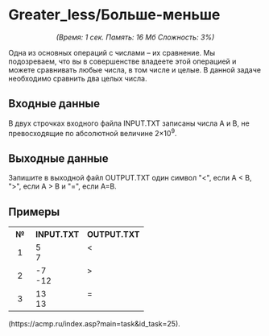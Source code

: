 <h1>Greater_less/Больше-меньше</h1>
<center><i>(Время: 1&nbsp;сек. Память: 16 Мб&nbsp;Сложность: 3%)</i></center>
<!–– google_ad_section_start ––>
<p class=text>
Одна из основных операций с числами – их сравнение. Мы подозреваем, что вы в совершенстве владеете этой операцией и можете сравнивать любые числа, в том числе и целые. В данной задаче необходимо сравнить два целых числа. 
</p>

<h2>Входные данные</h2>

<p class=text>
В двух строчках входного файла INPUT.TXT записаны числа A и B, не превосходящие по абсолютной величине 2&#215;10<sup>9</sup>.
</p>

<h2>Выходные данные</h2>

<p class=text>
Запишите в выходной файл OUTPUT.TXT один символ "<", если A < B, ">", если A > B и "=", если A=B.
</p>

<h2>Примеры</h2>

<table class=main cellpadding=2 cellspacing=1>
<tr><th width=30>№</th><th>INPUT.TXT</th><th>OUTPUT.TXT</th></tr>
<tr class=white2><td align=center>1</td><td>5<br>7</td><td valign=top> < </td></tr>
<tr class=white2><td align=center>2</td><td>-7<br>-12</td><td valign=top> > </td></tr>
<tr class=white2><td align=center>3</td><td>13<br>13</td><td valign=top> = </td></tr>
</table>
(https://acmp.ru/index.asp?main=task&id_task=25).
<!–– google_ad_section_end ––>
